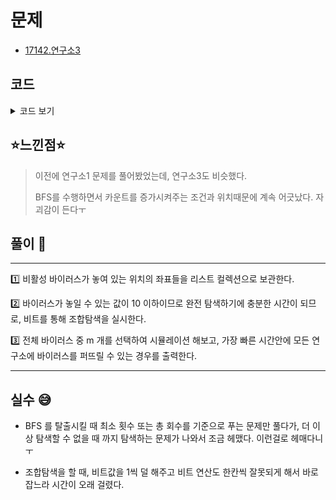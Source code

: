 # 문제
- [17142.연구소3](https://www.acmicpc.net/problem/17142)

## 코드

<details><summary> 코드 보기 </summary>

``` java
import java.io.BufferedReader;
import java.io.IOException;
import java.io.InputStreamReader;
import java.util.*;

class Pair {
    int x, y;

    public Pair(int x, int y) {
        this.x = x;
        this.y = y;
    }
}
public class Q17142 {
    static int n, m, zero = 0, arr[][], dx[] = {-1, 0, 1, 0}, dy[] = {0, 1, 0, -1};
    static List<Pair> virus = new ArrayList<>();
    public static void main(String[] args) throws IOException {
        init();
        solution();
    }

    private static void solution() {
        int minTime = 987654321;
        for (int i = 1; i <= (1 << virus.size() + 1) - 1; ++i) {
            List<Integer> v = check(i);
            if(v.size() == m){
                minTime = Math.min(minTime, pandemic(v));
            }
        }
        System.out.println(minTime == 987654321 ? -1 : minTime);
    }

    private static int pandemic(List<Integer> v) {
        Queue<Pair> q = new LinkedList<>();
        boolean visited[][] = new boolean[n][n];
        int time = 0, z = zero;

        for (int i = 0; i < v.size(); i++) {
            Pair p = virus.get(v.get(i));
            q.add(p);
            visited[p.x][p.y] = true;
        }

        while (!q.isEmpty()) {
            int size = q.size();
            if(size == 0) break;
            if(z == 0) return time;
            time += 1;
            for (int s = 0; s < size; s++) {
                Pair here = q.poll();
                for (int i = 0; i < 4; i++) {
                    int nx = here.x + dx[i], ny = here.y + dy[i];
                    if(isBorder(nx, ny) && arr[nx][ny] != 1 && visited[nx][ny] != true){
                        q.add(new Pair(nx ,ny));
                        visited[nx][ny] = true;
                        if(arr[nx][ny] == 0) z -= 1;

                    }
                }
            }
        }

        if(z > 0) return 987654321;
        return time;
    }

    private static boolean isBorder(int x, int y) {
        return (x >= 0 && x < n && y >= 0 && y < n);
    }


    private static List<Integer> check(int num) {
        List<Integer> ret = new ArrayList<>();
        for (int i = 0; i < virus.size(); i++) {
            if(((1 << i) & num) > 0)
                ret.add(i);
        }
        return ret;
    }

    private static void init() throws IOException {
        BufferedReader br = new BufferedReader(new InputStreamReader(System.in));
        StringTokenizer st = new StringTokenizer(br.readLine());
        n = Integer.parseInt(st.nextToken());
        m = Integer.parseInt(st.nextToken());
        arr = new int[n][n];

        for (int i = 0; i < n; i++) {
            st = new StringTokenizer(br.readLine());
            for (int j = 0; j < n; j++) {
                arr[i][j] = Integer.parseInt(st.nextToken());
                if(arr[i][j] == 2) virus.add(new Pair(i, j));
                if(arr[i][j] == 0) zero += 1;
            }
        }
    }
}
/*
5 1
1 1 1 1 1
1 1 1 1 1
1 1 1 1 1
0 2 0 2 0
1 1 1 1 1
 */
 
```

</details>

## ⭐️느낀점⭐️
> 이전에 연구소1 문제를 풀어봤었는데, 연구소3도 비슷했다.
> 
> BFS를 수행하면서 카운트를 증가시켜주는 조건과 위치때문에 계속 어긋났다. 자괴감이 든다ㅜ

## 풀이 📣
<hr/>

1️⃣ 비활성 바이러스가 놓여 있는 위치의 좌표들을 리스트 컬렉션으로 보관한다.


2️⃣ 바이러스가 놓일 수 있는 값이 10 이하이므로 완전 탐색하기에 충분한 시간이 되므로, 비트를 통해 조합탐색을 실시한다. 


3️⃣ 전체 바이러스 중 m 개를 선택하여 시뮬레이션 해보고, 가장 빠른 시간안에 모든 연구소에 바이러스를 퍼뜨릴 수 있는 경우를 출력한다.


<hr/>

## 실수 😅
- BFS 를 탈출시킬 때 최소 횟수 또는 총 회수를 기준으로 푸는 문제만 풀다가, 더 이상 탐색할 수 없을 때 까지 탐색하는 문제가 나와서 조금 헤맸다. 이런걸로 헤매다니ㅜ


- 조합탐색을 할 때, 비트값을 1씩 덜 해주고 비트 연산도 한칸씩 잘못되게 해서 바로잡느라 시간이 오래 걸렸다. 